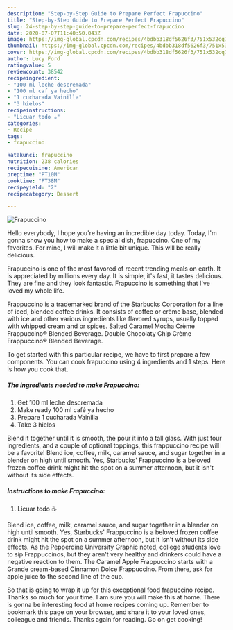 ```yaml
---
description: "Step-by-Step Guide to Prepare Perfect Frapuccino"
title: "Step-by-Step Guide to Prepare Perfect Frapuccino"
slug: 24-step-by-step-guide-to-prepare-perfect-frapuccino
date: 2020-07-07T11:40:50.043Z
image: https://img-global.cpcdn.com/recipes/4bdbb318df5626f3/751x532cq70/frapuccino-foto-principal.jpg
thumbnail: https://img-global.cpcdn.com/recipes/4bdbb318df5626f3/751x532cq70/frapuccino-foto-principal.jpg
cover: https://img-global.cpcdn.com/recipes/4bdbb318df5626f3/751x532cq70/frapuccino-foto-principal.jpg
author: Lucy Ford
ratingvalue: 5
reviewcount: 38542
recipeingredient:
- "100 ml leche descremada"
- "100 ml caf ya hecho"
- "1 cucharada Vainilla"
- "3 hielos"
recipeinstructions:
- "Licuar todo ☕"
categories:
- Recipe
tags:
- frapuccino

katakunci: frapuccino 
nutrition: 238 calories
recipecuisine: American
preptime: "PT10M"
cooktime: "PT38M"
recipeyield: "2"
recipecategory: Dessert

---
```



![Frapuccino](https://img-global.cpcdn.com/recipes/4bdbb318df5626f3/751x532cq70/frapuccino-foto-principal.jpg)

Hello everybody, I hope you're having an incredible day today. Today, I'm gonna show you how to make a special dish, frapuccino. One of my favorites. For mine, I will make it a little bit unique. This will be really delicious.

Frapuccino is one of the most favored of recent trending meals on earth. It is appreciated by millions every day. It is simple, it's fast, it tastes delicious. They are fine and they look fantastic. Frapuccino is something that I've loved my whole life.

Frappuccino is a trademarked brand of the Starbucks Corporation for a line of iced, blended coffee drinks. It consists of coffee or crème base, blended with ice and other various ingredients like flavored syrups, usually topped with whipped cream and or spices. Salted Caramel Mocha Crème Frappuccino® Blended Beverage. Double Chocolaty Chip Crème Frappuccino® Blended Beverage.


To get started with this particular recipe, we have to first prepare a few components. You can cook frapuccino using 4 ingredients and 1 steps. Here is how you cook that.

<!--inarticleads1-->

##### The ingredients needed to make Frapuccino:

1. Get 100 ml leche descremada
1. Make ready 100 ml café ya hecho
1. Prepare 1 cucharada Vainilla
1. Take 3 hielos


Blend it together until it is smooth, the pour it into a tall glass. With just four ingredients, and a couple of optional toppings, this frappuccino recipe will be a favorite! Blend ice, coffee, milk, caramel sauce, and sugar together in a blender on high until smooth. Yes, Starbucks&#39; Frappuccino is a beloved frozen coffee drink might hit the spot on a summer afternoon, but it isn&#39;t without its side effects. 

<!--inarticleads2-->

##### Instructions to make Frapuccino:

1. Licuar todo ☕


Blend ice, coffee, milk, caramel sauce, and sugar together in a blender on high until smooth. Yes, Starbucks&#39; Frappuccino is a beloved frozen coffee drink might hit the spot on a summer afternoon, but it isn&#39;t without its side effects. As the Pepperdine University Graphic noted, college students love to sip Frappuccinos, but they aren&#39;t very healthy and drinkers could have a negative reaction to them. The Caramel Apple Frappuccino starts with a Grande cream-based Cinnamon Dolce Frappuccino. From there, ask for apple juice to the second line of the cup. 

So that is going to wrap it up for this exceptional food frapuccino recipe. Thanks so much for your time. I am sure you will make this at home. There is gonna be interesting food at home recipes coming up. Remember to bookmark this page on your browser, and share it to your loved ones, colleague and friends. Thanks again for reading. Go on get cooking!
